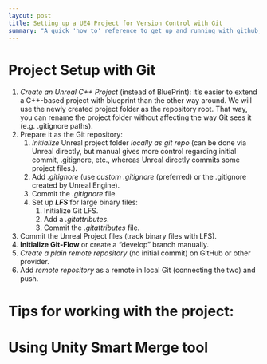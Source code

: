 ```yaml
---
layout: post
title: Setting up a UE4 Project for Version Control with Git
summary: "A quick 'how to' reference to get up and running with github, following best practices."
---
```


# Project Setup with Git

1. _Create an Unreal C++ Project_ (instead of BluePrint): it’s easier to extend a C++-based project with blueprint than the other way around. We will use the newly created project folder as the repository root. That way, you can rename the project folder without affecting the way Git sees it (e.g. .gitignore paths).
2. Prepare it as the Git repository:
   1. _Initialize_ Unreal project folder _locally as git repo_ (can be done via Unreal directly, but manual gives more control regarding initial commit, .gitignore, etc., whereas Unreal directly commits some project files.).
   2. Add _.gitignore_ (use _custom .gitignore_ (preferred) or the .gitignore created by Unreal Engine).
   3. Commit the _.gitignore_ file.
   4. Set up ***LFS*** for large binary files:
      1. Initialize Git LFS.
      2. Add a *.gitattributes*.
      3. Commit the _.gitattributes_ file.
3. Commit the Unreal Project files (track binary files with LFS).
4. **Initialize Git-Flow** or create a “develop” branch manually.
6. _Create a plain remote repository_ (no initial commit) on GitHub or other provider.
7. Add _remote repository_ as a remote in local Git (connecting the two) and push.

# Tips for working with the project:

# Using Unity Smart Merge tool
